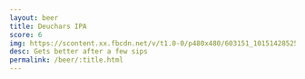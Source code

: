 ```yaml
---
layout: beer
title: Deuchars IPA
score: 6
img: https://scontent.xx.fbcdn.net/v/t1.0-0/p480x480/603151_10151428525283745_670825446_n.jpg?oh=49b036c5d6c2ac215077f5ee186f7414&oe=58789EB0
desc: Gets better after a few sips
permalink: /beer/:title.html
---
```

